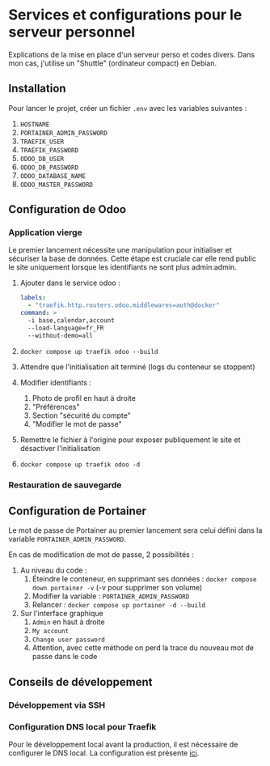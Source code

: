# Services et configurations pour le serveur personnel

Explications de la mise en place d'un serveur perso et codes divers. Dans mon cas, j'utilise un "Shuttle" (ordinateur compact) en Debian.

## Installation

Pour lancer le projet, créer un fichier `.env` avec les variables suivantes :

1. `HOSTNAME`
2. `PORTAINER_ADMIN_PASSWORD`
3. `TRAEFIK_USER`
4. `TRAEFIK_PASSWORD`
5. `ODOO_DB_USER`
6. `ODOO_DB_PASSWORD`
7. `ODOO_DATABASE_NAME`
8. `ODOO_MASTER_PASSWORD`

## Configuration de Odoo

### Application vierge

Le premier lancement nécessite une manipulation pour initialiser et sécuriser la base de données. Cette étape est cruciale car elle rend public le site uniquement lorsque les identifiants ne sont plus admin:admin.

1. Ajouter dans le service odoo :

   ```yml
   labels:
     - "traefik.http.routers.odoo.middlewares=auth@docker"
   command: >
     -i base,calendar,account
     --load-language=fr_FR
     --without-demo=all
   ```

2. `docker compose up traefik odoo --build`
3. Attendre que l'initialisation ait terminé (logs du conteneur se stoppent)
4. Modifier identifiants :
   1. Photo de profil en haut à droite
   2. "Préférences"
   3. Section "sécurité du compte"
   4. "Modifier le mot de passe"
5. Remettre le fichier à l'origine pour exposer publiquement le site et désactiver l'initialisation
6. `docker compose up traefik odoo -d`

### Restauration de sauvegarde

## Configuration de Portainer

Le mot de passe de Portainer au premier lancement sera celui défini dans la variable `PORTAINER_ADMIN_PASSWORD`.

En cas de modification de mot de passe, 2 possibilités :

1. Au niveau du code :
   1. Éteindre le conteneur, en supprimant ses données : `docker compose down portainer -v` (-v pour supprimer son volume)
   2. Modifier la variable : `PORTAINER_ADMIN_PASSWORD`
   3. Relancer : `docker compose up portainer -d --build`
2. Sur l'interface graphique
   1. `Admin` en haut à droite
   2. `My account`
   3. `Change user password`
   4. Attention, avec cette méthode on perd la trace du nouveau mot de passe dans le code


## Conseils de développement

### Développement via SSH

### Configuration DNS local pour Traefik

Pour le développement local avant la production, il est nécessaire de configurer le DNS local. La configuration est présente [ici](docs/dnsmasq-configuration.md#configuration-du-dns).
